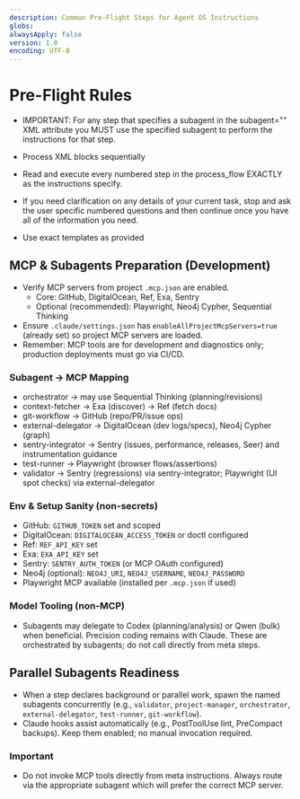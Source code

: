 ```yaml
---
description: Common Pre-Flight Steps for Agent OS Instructions
globs:
alwaysApply: false
version: 1.0
encoding: UTF-8
---
```


# Pre-Flight Rules

- IMPORTANT: For any step that specifies a subagent in the subagent="" XML attribute you MUST use the specified subagent to perform the instructions for that step.

- Process XML blocks sequentially

- Read and execute every numbered step in the process_flow EXACTLY as the instructions specify.

- If you need clarification on any details of your current task, stop and ask the user specific numbered questions and then continue once you have all of the information you need.

- Use exact templates as provided

## MCP & Subagents Preparation (Development)
- Verify MCP servers from project `.mcp.json` are enabled.
  - Core: GitHub, DigitalOcean, Ref, Exa, Sentry
  - Optional (recommended): Playwright, Neo4j Cypher, Sequential Thinking
- Ensure `.claude/settings.json` has `enableAllProjectMcpServers=true` (already set) so project MCP servers are loaded.
- Remember: MCP tools are for development and diagnostics only; production deployments must go via CI/CD.

### Subagent → MCP Mapping
- orchestrator → may use Sequential Thinking (planning/revisions)
- context-fetcher → Exa (discover) → Ref (fetch docs)
- git-workflow → GitHub (repo/PR/issue ops)
- external-delegator → DigitalOcean (dev logs/specs), Neo4j Cypher (graph)
- sentry-integrator → Sentry (issues, performance, releases, Seer) and instrumentation guidance
- test-runner → Playwright (browser flows/assertions)
- validator → Sentry (regressions) via sentry-integrator; Playwright (UI spot checks) via external-delegator

### Env & Setup Sanity (non-secrets)
- GitHub: `GITHUB_TOKEN` set and scoped
- DigitalOcean: `DIGITALOCEAN_ACCESS_TOKEN` or doctl configured
- Ref: `REF_API_KEY` set
- Exa: `EXA_API_KEY` set
- Sentry: `SENTRY_AUTH_TOKEN` (or MCP OAuth configured)
- Neo4j (optional): `NEO4J_URI`, `NEO4J_USERNAME`, `NEO4J_PASSWORD`
- Playwright MCP available (installed per `.mcp.json` if used)

### Model Tooling (non-MCP)
- Subagents may delegate to Codex (planning/analysis) or Qwen (bulk) when beneficial. Precision coding remains with Claude. These are orchestrated by subagents; do not call directly from meta steps.

## Parallel Subagents Readiness
- When a step declares background or parallel work, spawn the named subagents concurrently (e.g., `validator`, `project-manager`, `orchestrator`, `external-delegator`, `test-runner`, `git-workflow`).
- Claude hooks assist automatically (e.g., PostToolUse lint, PreCompact backups). Keep them enabled; no manual invocation required.

### Important
- Do not invoke MCP tools directly from meta instructions. Always route via the appropriate subagent which will prefer the correct MCP server.
